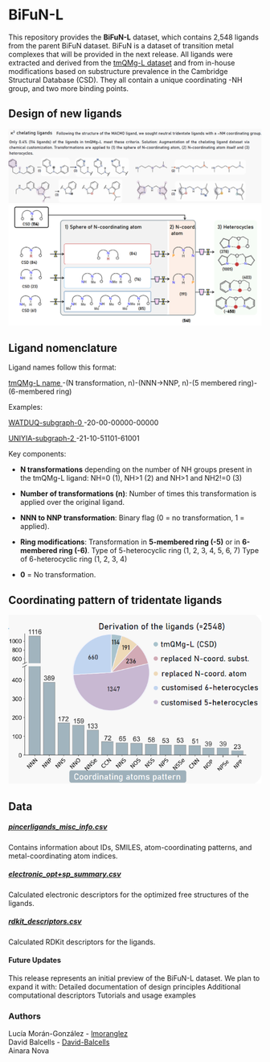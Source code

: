 # BiFuN-L

This repository provides the **BiFuN-L** dataset, which contains 2,548 ligands from the parent BiFuN dataset. BiFuN is a dataset of transition metal complexes that will be provided in the next release. All ligands were extracted and derived from the [tmQMg-L dataset](https://github.com/uiocompcat/tmQMg-L) and from in-house modifications based on substructure prevalence in the Cambridge Structural Database (CSD).
They all contain a unique coordinating -NH group, and two more binding points. 

## Design of new ligands 
![customizationligands](customizationligands.png)
![customization_flowchart](customization_flowchart.png)

## Ligand nomenclature
Ligand names follow this format:

<ins> tmQMg-L name​ </ins>-(N transformation, n)-(NNN→NNP, n)-(5 membered ring)-(6-membered ring)

Examples:

<ins> WATDUQ-subgraph-0 </ins>-20-00-00000-00000  ​

<ins> UNIYIA-subgraph-2 </ins>-21-10-51101-61001​

Key components:
- **N transformations** depending on the number of NH groups present in the tmQMg-L ligand:
NH=0 (1), NH>1 (2) and NH>1 and NH2!=0 (3)​

- **Number of transformations (n)**: 
Number of times this transformation is applied over the original ligand.

- **NNN to NNP transformation**:
Binary flag (0 = no transformation, 1 = applied).

- **Ring modifications**:
Transformation in **5-membered ring (-5)** or in **6-membered ring (-6)**.
Type of 5-heterocyclic ring (1, 2, 3, 4, 5, 6, 7)
Type of 6-heterocyclic ring (1, 2, 3, 4)

- **0** = No transformation.

## Coordinating pattern of tridentate ligands
![coordinatingpattern](coordinatingpattern.png)

## Data
##### [pincerligands_misc_info.csv](pincerligands_misc_info.csv)
Contains information about IDs, SMILES, atom-coordinating patterns, and metal-coordinating atom indices.

##### [electronic_opt+sp_summary.csv](electronic_opt+sp_summary.csv)
Calculated electronic descriptors for the optimized free structures of the ligands.

##### [rdkit_descriptors.csv](rdkit_descriptors.csv)
Calculated RDKit descriptors for the ligands.

#### Future Updates
This release represents an initial preview of the BiFuN-L dataset. We plan to expand it with:
Detailed documentation of design principles
Additional computational descriptors
Tutorials and usage examples

### Authors
Lucía Morán-González - [lmoranglez](https://github.com/lmoranglez) \
David Balcells - [David-Balcells](https://github.com/David-Balcells) \
Ainara Nova 
